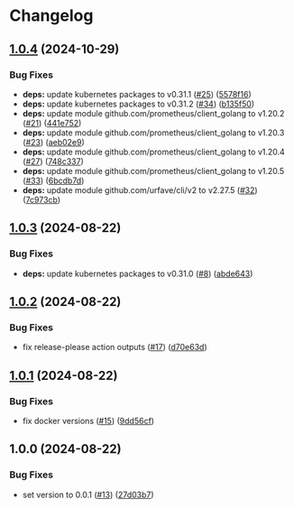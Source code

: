 # Changelog

## [1.0.4](https://github.com/jkrivas/k8s-ha-git-sync/compare/v1.0.3...v1.0.4) (2024-10-29)


### Bug Fixes

* **deps:** update kubernetes packages to v0.31.1 ([#25](https://github.com/jkrivas/k8s-ha-git-sync/issues/25)) ([5578f16](https://github.com/jkrivas/k8s-ha-git-sync/commit/5578f167cf6ee1316c680c0b4ebe39b85d0521ae))
* **deps:** update kubernetes packages to v0.31.2 ([#34](https://github.com/jkrivas/k8s-ha-git-sync/issues/34)) ([b135f50](https://github.com/jkrivas/k8s-ha-git-sync/commit/b135f509e9581e50155bb12cb4487b7e97794eb1))
* **deps:** update module github.com/prometheus/client_golang to v1.20.2 ([#21](https://github.com/jkrivas/k8s-ha-git-sync/issues/21)) ([441e752](https://github.com/jkrivas/k8s-ha-git-sync/commit/441e7528224a81d1c27e5499e839b6145e35369b))
* **deps:** update module github.com/prometheus/client_golang to v1.20.3 ([#23](https://github.com/jkrivas/k8s-ha-git-sync/issues/23)) ([aeb02e9](https://github.com/jkrivas/k8s-ha-git-sync/commit/aeb02e9bf6690741bdd2a92bf0def9fcd590fdc2))
* **deps:** update module github.com/prometheus/client_golang to v1.20.4 ([#27](https://github.com/jkrivas/k8s-ha-git-sync/issues/27)) ([748c337](https://github.com/jkrivas/k8s-ha-git-sync/commit/748c33786bc7e8e7e05ed76258fc9e2f87481325))
* **deps:** update module github.com/prometheus/client_golang to v1.20.5 ([#33](https://github.com/jkrivas/k8s-ha-git-sync/issues/33)) ([6bcdb7d](https://github.com/jkrivas/k8s-ha-git-sync/commit/6bcdb7db00c859fcc7683a9a9d23ef90afcf4203))
* **deps:** update module github.com/urfave/cli/v2 to v2.27.5 ([#32](https://github.com/jkrivas/k8s-ha-git-sync/issues/32)) ([7c973cb](https://github.com/jkrivas/k8s-ha-git-sync/commit/7c973cb54e1f70f3107ec3756318b7798f957f32))

## [1.0.3](https://github.com/jkrivas/k8s-ha-git-sync/compare/v1.0.2...v1.0.3) (2024-08-22)


### Bug Fixes

* **deps:** update kubernetes packages to v0.31.0 ([#8](https://github.com/jkrivas/k8s-ha-git-sync/issues/8)) ([abde643](https://github.com/jkrivas/k8s-ha-git-sync/commit/abde64392e35f40acaba114fe11952a18def3234))

## [1.0.2](https://github.com/jkrivas/k8s-ha-git-sync/compare/v1.0.1...v1.0.2) (2024-08-22)


### Bug Fixes

* fix release-please action outputs ([#17](https://github.com/jkrivas/k8s-ha-git-sync/issues/17)) ([d70e63d](https://github.com/jkrivas/k8s-ha-git-sync/commit/d70e63d10d315d266b8f289759154a1846400314))

## [1.0.1](https://github.com/jkrivas/k8s-ha-git-sync/compare/v1.0.0...v1.0.1) (2024-08-22)


### Bug Fixes

* fix docker versions ([#15](https://github.com/jkrivas/k8s-ha-git-sync/issues/15)) ([9dd56cf](https://github.com/jkrivas/k8s-ha-git-sync/commit/9dd56cfc9bdf21830743f0d8b0186581c81ef47c))

## 1.0.0 (2024-08-22)


### Bug Fixes

* set version to 0.0.1 ([#13](https://github.com/jkrivas/k8s-ha-git-sync/issues/13)) ([27d03b7](https://github.com/jkrivas/k8s-ha-git-sync/commit/27d03b73590dab31d2cd9957d26f75f179bf9378))
